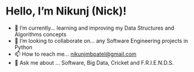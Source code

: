 #   Hello, I’m Nikunj (Nick)!

- 🌱 I’m currently... learning and improving my Data Structures and Algorithms concepts
- 💞️ I’m looking to collaborate on... any Software Engineering projects in Python
- 📫 How to reach me... nikunjmbpatel@gmail.com
- 💬 Ask me about ... Software, Big Data, Cricket and F.R.I.E.N.D.S.

<!---
nikunjpatel95/nikunjpatel95 is a ✨ special ✨ repository because its `README.md` (this file) appears on your GitHub profile.
You can click the Preview link to take a look at your changes.
--->
